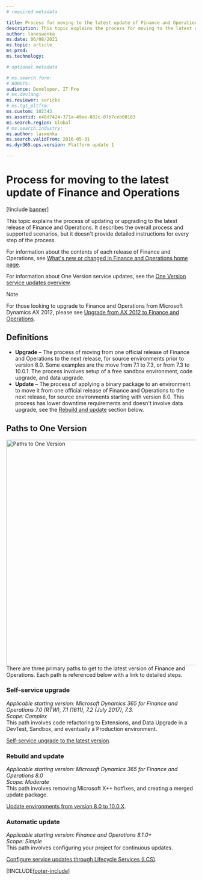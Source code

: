 ```yaml
---
# required metadata

title: Process for moving to the latest update of Finance and Operations
description: This topic explains the process for moving to the latest update of Finance and Operations.
author: laneswenka
ms.date: 06/08/2021
ms.topic: article
ms.prod: 
ms.technology: 

# optional metadata

# ms.search.form: 
# ROBOTS: 
audience: Developer, IT Pro
# ms.devlang: 
ms.reviewer: sericks
# ms.tgt_pltfrm: 
ms.custom: 102343
ms.assetid: e48d7424-371a-49ee-882c-07b7ceb00183
ms.search.region: Global
# ms.search.industry: 
ms.author: laswenka
ms.search.validFrom: 2016-05-31
ms.dyn365.ops.version: Platform update 1

---
```


# Process for moving to the latest update of Finance and Operations

[!include [banner](../includes/banner.md)]

This topic explains the process of updating or upgrading to the latest release of Finance and Operations. It describes the overall process and supported scenarios, but it doesn't provide detailed instructions for every step of the process.

For information about the contents of each release of Finance and Operations, see [What's new or changed in Finance and Operations home page](../../fin-ops/get-started/whats-new-changed.md).

For information about One Version service updates, see the [One Version service updates overview](../lifecycle-services/oneversion-overview.md).

> [!Note]
> For those looking to upgrade to Finance and Operations from Microsoft Dynamics AX 2012, please see [Upgrade from AX 2012 to Finance and Operations](upgrade-overview-2012.md).

## Definitions

- **Upgrade** – The process of moving from one official release of Finance and Operations to the next release, for source environments prior to version 8.0. Some examples are the move from 7.1 to 7.3, or from 7.3 to 10.0.1. The process involves setup of a free sandbox environment, code upgrade, and data upgrade.
- **Update** – The process of applying a binary package to an environment to move it from one official release of Finance and Operations to the next release, for source environments starting with version 8.0. This process has lower downtime requirements and doesn't involve data upgrade, see the [Rebuild and update](upgrade-latest-update.md#rebuild-and-update) section below.

## Paths to One Version
<img src="../migration-upgrade/media/OneVersion_Paths.png" width="600px" alt="Paths to One Version" />
There are three primary paths to get to the latest version of Finance and Operations.  Each path is referenced below with a link to detailed steps.

### Self-service upgrade
*Applicable starting version: Microsoft Dynamics 365 for Finance and Operations 7.0 (RTW), 7.1 (1611), 7.2 (July 2017), 7.3.*<br/>
*Scope: Complex*<br/>
This path involves code refactoring to Extensions, and Data Upgrade in a DevTest, Sandbox, and eventually a Production environment. 

[Self-service upgrade to the latest version](../migration-upgrade/self-service-upgrade.md).

### Rebuild and update
*Applicable starting version: Microsoft Dynamics 365 for Finance and Operations 8.0*<br/>
*Scope: Moderate*<br/>
This path involves removing Microsoft X++ hotfixes, and creating a merged update package.

[Update environments from version 8.0 to 10.0.X](../migration-upgrade/appupdate-80-81.md).

### Automatic update
*Applicable starting version: Finance and Operations 8.1.0+*<br/>
*Scope: Simple*<br/>
This path involves configuring your project for continuous updates.

[Configure service updates through Lifecycle Services (LCS)](../lifecycle-services/configure-service-updates.md).



[!INCLUDE[footer-include](../../../includes/footer-banner.md)]
